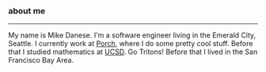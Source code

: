 ---
---
### about me

-------------

My name is Mike Danese. I'm a software engineer living in the Emerald City, Seattle. I currently work at [Porch](http://porch.com), where I do some pretty cool stuff. Before that I studied mathematics at [UCSD](http://ucsd.edu/). Go Tritons! Before that I lived in the San Francisco Bay Area.
